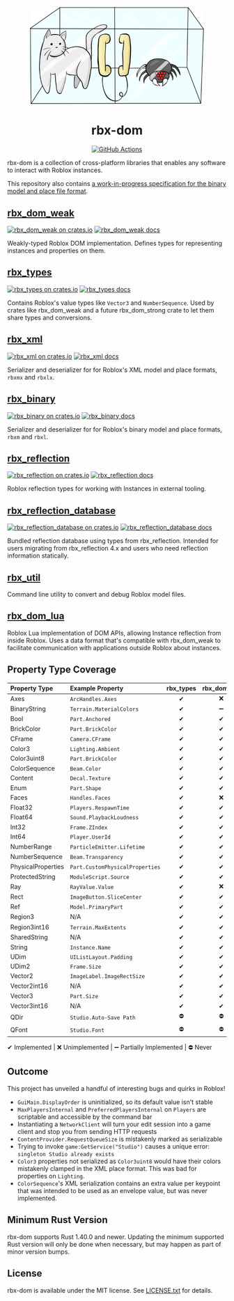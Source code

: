 <div align="center">
	<img width="400" src="rbx-dom-logo.png" />
</div>

<h1 align="center">rbx-dom</h1>
<div align="center">
	<a href="https://github.com/rojo-rbx/rbx-dom/actions">
		<img title="GitHub Actions" src="https://github.com/rojo-rbx/rbx-dom/workflows/CI/badge.svg" />
	</a>
</div>

rbx-dom is a collection of cross-platform libraries that enables any software to interact with Roblox instances.

This repository also contains [a work-in-progress specification for the binary model and place file format](format/binary.md).

## [rbx_dom_weak](rbx_dom_weak)
[![rbx_dom_weak on crates.io](https://img.shields.io/crates/v/rbx_dom_weak.svg)](https://crates.io/crates/rbx_dom_weak)
[![rbx_dom_weak docs](https://img.shields.io/badge/docs-docs.rs-orange.svg)](https://docs.rs/rbx_dom_weak)

Weakly-typed Roblox DOM implementation. Defines types for representing instances and properties on them.

## [rbx_types](rbx_types)
[![rbx_types on crates.io](https://img.shields.io/crates/v/rbx_types.svg)](https://crates.io/crates/rbx_types)
[![rbx_types docs](https://img.shields.io/badge/docs-docs.rs-orange.svg)](https://docs.rs/rbx_types)

Contains Roblox's value types like `Vector3` and `NumberSequence`. Used by crates like rbx_dom_weak and a future rbx_dom_strong crate to let them share types and conversions.

## [rbx_xml](rbx_xml)
[![rbx_xml on crates.io](https://img.shields.io/crates/v/rbx_xml.svg)](https://crates.io/crates/rbx_xml)
[![rbx_xml docs](https://img.shields.io/badge/docs-docs.rs-orange.svg)](https://docs.rs/rbx_xml)

Serializer and deserializer for for Roblox's XML model and place formats, `rbxmx` and `rbxlx`.

## [rbx_binary](rbx_binary)
[![rbx_binary on crates.io](https://img.shields.io/crates/v/rbx_binary.svg)](https://crates.io/crates/rbx_binary)
[![rbx_binary docs](https://img.shields.io/badge/docs-docs.rs-orange.svg)](https://docs.rs/rbx_binary)

Serializer and deserializer for for Roblox's binary model and place formats, `rbxm` and `rbxl`.

## [rbx_reflection](rbx_reflection)
[![rbx_reflection on crates.io](https://img.shields.io/crates/v/rbx_reflection.svg)](https://crates.io/crates/rbx_reflection)
[![rbx_reflection docs](https://img.shields.io/badge/docs-docs.rs-orange.svg)](https://docs.rs/rbx_reflection)

Roblox reflection types for working with Instances in external tooling.

## [rbx_reflection_database](rbx_reflection_database)
[![rbx_reflection_database on crates.io](https://img.shields.io/crates/v/rbx_reflection_database.svg)](https://crates.io/crates/rbx_reflection_database)
[![rbx_reflection_database docs](https://img.shields.io/badge/docs-docs.rs-orange.svg)](https://docs.rs/rbx_reflection_database)

Bundled reflection database using types from rbx_reflection. Intended for users migrating from rbx_reflection 4.x and users who need reflection information statically.

## [rbx_util](rbx_util)
Command line utility to convert and debug Roblox model files.

## [rbx_dom_lua](rbx_dom_lua)

Roblox Lua implementation of DOM APIs, allowing Instance reflection from inside Roblox. Uses a data format that's compatible with rbx_dom_weak to facilitate communication with applications outside Roblox about instances.

## Property Type Coverage

| Property Type      | Example Property                | rbx_types | rbx_dom_lua | rbx_xml | rbx_binary
|:------------------ |:------------------------------- |:--:|:--:|:--:|:--:|
| Axes               | `ArcHandles.Axes`               | ✔ | ❌ | ✔ | ✔ |
| BinaryString       | `Terrain.MaterialColors`        | ✔ | ➖ | ✔ | ✔ |
| Bool               | `Part.Anchored`                 | ✔ | ✔ | ✔ | ✔ |
| BrickColor         | `Part.BrickColor`               | ✔ | ✔ | ✔ | ❌ |
| CFrame             | `Camera.CFrame`                 | ✔ | ✔ | ✔ | ➖ |
| Color3             | `Lighting.Ambient`              | ✔ | ✔ | ✔ | ✔ |
| Color3uint8        | `Part.BrickColor`               | ✔ | ✔ | ✔ | ✔ |
| ColorSequence      | `Beam.Color`                    | ✔ | ✔ | ✔ | ❌ |
| Content            | `Decal.Texture`                 | ✔ | ✔ | ✔ | ✔ |
| Enum               | `Part.Shape`                    | ✔ | ✔ | ✔ | ✔ |
| Faces              | `Handles.Faces`                 | ✔ | ❌ | ✔ | ✔ |
| Float32            | `Players.RespawnTime`           | ✔ | ✔ | ✔ | ✔ |
| Float64            | `Sound.PlaybackLoudness`        | ✔ | ✔ | ✔ | ✔ |
| Int32              | `Frame.ZIndex`                  | ✔ | ✔ | ✔ | ✔ |
| Int64              | `Player.UserId`                 | ✔ | ✔ | ✔ | ✔ |
| NumberRange        | `ParticleEmitter.Lifetime`      | ✔ | ✔ | ✔ | ❌ |
| NumberSequence     | `Beam.Transparency`             | ✔ | ✔ | ✔ | ❌ |
| PhysicalProperties | `Part.CustomPhysicalProperties` | ✔ | ✔ | ✔ | ❌ |
| ProtectedString    | `ModuleScript.Source`           | ✔ | ✔ | ✔ | ✔ |
| Ray                | `RayValue.Value`                | ✔ | ❌ | ✔ | ❌ |
| Rect               | `ImageButton.SliceCenter`       | ✔ | ✔ | ✔ | ❌ |
| Ref                | `Model.PrimaryPart`             | ✔ | ✔ | ✔ | ❌ |
| Region3            | N/A                             | ✔ | ✔ | ❌ | ❌ |
| Region3int16       | `Terrain.MaxExtents`            | ✔ | ✔ | ❌ | ❌ |
| SharedString       | N/A                             | ✔ | ✔ | ✔ | ❌ |
| String             | `Instance.Name`                 | ✔ | ✔ | ✔ | ✔ |
| UDim               | `UIListLayout.Padding`          | ✔ | ✔ | ✔ | ✔ |
| UDim2              | `Frame.Size`                    | ✔ | ✔ | ✔ | ✔ |
| Vector2            | `ImageLabel.ImageRectSize`      | ✔ | ✔ | ✔ | ✔ |
| Vector2int16       | N/A                             | ✔ | ✔ | ✔ | ❌ |
| Vector3            | `Part.Size`                     | ✔ | ✔ | ✔ | ✔ |
| Vector3int16       | N/A                             | ✔ | ✔ | ✔ | ❌ |
| QDir               | `Studio.Auto-Save Path`         | ⛔ | ⛔ | ⛔ | ⛔ |
| QFont              | `Studio.Font`                   | ⛔ | ⛔ | ⛔ | ⛔ |

✔ Implemented | ❌ Unimplemented | ➖ Partially Implemented | ⛔ Never

## Outcome
This project has unveiled a handful of interesting bugs and quirks in Roblox!

- `GuiMain.DisplayOrder` is uninitialized, so its default value isn't stable
- `MaxPlayersInternal` and `PreferredPlayersInternal` on `Players` are scriptable and accessible by the command bar
- Instantiating a `NetworkClient` will turn your edit session into a game client and stop you from sending HTTP requests
- `ContentProvider.RequestQueueSize` is mistakenly marked as serializable
- Trying to invoke `game:GetService("Studio")` causes a unique error: `singleton Studio already exists`
- `Color3` properties not serialized as `Color3uint8` would have their colors mistakenly clamped in the XML place format. This was bad for properties on `Lighting`.
- `ColorSequence`'s XML serialization contains an extra value per keypoint that was intended to be used as an envelope value, but was never implemented.

## Minimum Rust Version
rbx-dom supports Rust 1.40.0 and newer. Updating the minimum supported Rust version will only be done when necessary, but may happen as part of minor version bumps.

## License
rbx-dom is available under the MIT license. See [LICENSE.txt](LICENSE.txt) for details.
